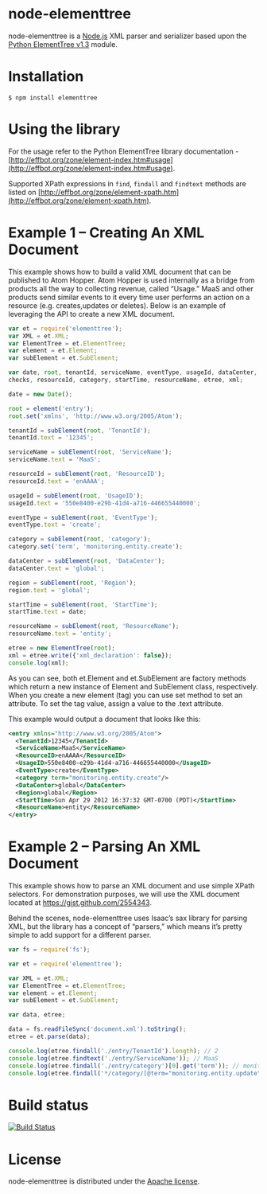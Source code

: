 node-elementtree
====================

node-elementtree is a [Node.js](http://nodejs.org) XML parser and serializer based upon the [Python ElementTree v1.3](http://effbot.org/zone/element-index.htm) module.

Installation
====================

    $ npm install elementtree
    
Using the library
====================

For the usage refer to the Python ElementTree library documentation - [http://effbot.org/zone/element-index.htm#usage](http://effbot.org/zone/element-index.htm#usage).

Supported XPath expressions in `find`, `findall` and `findtext` methods are listed on [http://effbot.org/zone/element-xpath.htm](http://effbot.org/zone/element-xpath.htm).

Example 1 – Creating An XML Document
====================

This example shows how to build a valid XML document that can be published to
Atom Hopper. Atom Hopper is used internally as a bridge from products all the
way to collecting revenue, called “Usage.”  MaaS and other products send similar
events to it every time user performs an action on a resource
(e.g. creates,updates or deletes). Below is an example of leveraging the API
to create a new XML document.

```javascript
var et = require('elementtree');
var XML = et.XML;
var ElementTree = et.ElementTree;
var element = et.Element;
var subElement = et.SubElement;

var date, root, tenantId, serviceName, eventType, usageId, dataCenter, region,
checks, resourceId, category, startTime, resourceName, etree, xml;

date = new Date();

root = element('entry');
root.set('xmlns', 'http://www.w3.org/2005/Atom');

tenantId = subElement(root, 'TenantId');
tenantId.text = '12345';

serviceName = subElement(root, 'ServiceName');
serviceName.text = 'MaaS';

resourceId = subElement(root, 'ResourceID');
resourceId.text = 'enAAAA';

usageId = subElement(root, 'UsageID');
usageId.text = '550e8400-e29b-41d4-a716-446655440000';

eventType = subElement(root, 'EventType');
eventType.text = 'create';

category = subElement(root, 'category');
category.set('term', 'monitoring.entity.create');

dataCenter = subElement(root, 'DataCenter');
dataCenter.text = 'global';

region = subElement(root, 'Region');
region.text = 'global';

startTime = subElement(root, 'StartTime');
startTime.text = date;

resourceName = subElement(root, 'ResourceName');
resourceName.text = 'entity';

etree = new ElementTree(root);
xml = etree.write({'xml_declaration': false});
console.log(xml);
```

As you can see, both et.Element and et.SubElement are factory methods which
return a new instance of Element and SubElement class, respectively.
When you create a new element (tag) you can use set method to set an attribute.
To set the tag value, assign a value to the .text attribute.

This example would output a document that looks like this:

```xml
<entry xmlns="http://www.w3.org/2005/Atom">
  <TenantId>12345</TenantId>
  <ServiceName>MaaS</ServiceName>
  <ResourceID>enAAAA</ResourceID>
  <UsageID>550e8400-e29b-41d4-a716-446655440000</UsageID>
  <EventType>create</EventType>
  <category term="monitoring.entity.create"/>
  <DataCenter>global</DataCenter>
  <Region>global</Region>
  <StartTime>Sun Apr 29 2012 16:37:32 GMT-0700 (PDT)</StartTime>
  <ResourceName>entity</ResourceName>
</entry>
```

Example 2 – Parsing An XML Document
====================

This example shows how to parse an XML document and use simple XPath selectors.
For demonstration purposes, we will use the XML document located at
https://gist.github.com/2554343.

Behind the scenes, node-elementtree uses Isaac’s sax library for parsing XML,
but the library has a concept of “parsers,” which means it’s pretty simple to
add support for a different parser.

```javascript
var fs = require('fs');

var et = require('elementtree');

var XML = et.XML;
var ElementTree = et.ElementTree;
var element = et.Element;
var subElement = et.SubElement;

var data, etree;

data = fs.readFileSync('document.xml').toString();
etree = et.parse(data);

console.log(etree.findall('./entry/TenantId').length); // 2
console.log(etree.findtext('./entry/ServiceName')); // MaaS
console.log(etree.findall('./entry/category')[0].get('term')); // monitoring.entity.create
console.log(etree.findall('*/category/[@term="monitoring.entity.update"]').length); // 1
```

Build status
====================

[![Build Status](https://secure.travis-ci.org/racker/node-elementtree.png)](http://travis-ci.org/racker/node-elementtree)


License
====================

node-elementtree is distributed under the [Apache license](http://www.apache.org/licenses/LICENSE-2.0.html).
